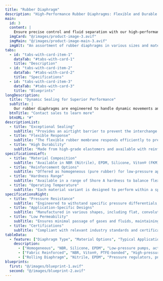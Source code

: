 ```yaml
---
title: "Rubber Diaphragm"
description: "High-Performance Rubber Diaphragms: Flexible and Durable Sealing for Pumps, Valves, and Regulators"
main:
  id: 3
  content: |
    Ensure precise control and fluid separation with our high-performance rubber diaphragms. Designed to act as a flexible barrier between two chambers, these components are essential for preventing leaks, regulating pressure, and controlling fluid flow in pumps, valves, and actuators. Our diaphragms are crafted from high-quality elastomers to ensure exceptional flexibility, durability, and a long service life.
  imgCard: "@/images/product-image-3.avif"
  imgMain: "@/images/product-image-main-3.avif"
  imgAlt: "An assortment of rubber diaphragms in various sizes and materials."
tabs:
  - id: "tabs-with-card-item-1"
    dataTab: "#tabs-with-card-1"
    title: "Description"
  - id: "tabs-with-card-item-2"
    dataTab: "#tabs-with-card-2"
    title: "Specifications"
  - id: "tabs-with-card-item-3"
    dataTab: "#tabs-with-card-3"
    title: "Blueprints"
longDescription:
  title: "Dynamic Sealing for Superior Performance"
  subTitle: |
    Our rubber diaphragms are engineered to handle dynamic movements and pressure changes, offering reliable performance where traditional gaskets are unsuitable. Whether non-reinforced for maximum flexibility or fabric-reinforced for increased strength, our diaphragms deliver consistent performance across a wide range of industrial applications.
  btnTitle: "Contact sales to learn more"
  btnURL: "#"
descriptionList:
  - title: "Exceptional Sealing"
    subTitle: "Provides an airtight barrier to prevent the interchange of fluids or gases between separated chambers."
  - title: "Flexible Response"
    subTitle: "The flexible rubber membrane responds efficiently to pressure changes, allowing for precise control of fluid movement."
  - title: "High Durability"
    subTitle: "Made from high-grade elastomers and available with reinforcement for demanding applications, ensuring extended service life."
specificationsLeft:
  - title: "Material Composition"
    subTitle: "Available in NBR (Nitrile), EPDM, Silicone, Viton® (FKM), and other specialty elastomers to suit specific chemical resistance and temperature needs."
  - title: "Reinforcement Options"
    subTitle: "Offered as homogeneous (pure rubber) for low-pressure applications or reinforced with materials like Nylon for enhanced strength and durability."
  - title: "Hardness Range"
    subTitle: "Available in a range of Shore A hardness to balance flexibility and pressure resistance, depending on the application."
  - title: "Operating Temperature"
    subTitle: "Each material variant is designed to perform within a specific temperature range, with options for extreme cold or high-heat environments."
specificationsRight:
  - title: "Pressure Resistance"
    subTitle: "Engineered to withstand specific pressure differentials, with higher capacity in fabric-reinforced and thicker designs."
  - title: "Application-Specific Designs"
    subTitle: "Manufactured in various shapes, including flat, convoluted, and rolling, to fit different pumps, valves, and actuators."
  - title: "Low Permeability"
    subTitle: "Ensures minimal passage of gases and fluids, maintaining media separation on both sides of the diaphragm."
  - title: "Certifications"
    subTitle: "Compliant with relevant industry standards and certifications, ensuring quality and performance."
tableData:
  - feature: ["Diaphragm Type", "Material Options", "Typical Applications"]
    description:
      - ["Homogeneous", "NBR, Silicone, EPDM", "Low-pressure pumps, actuators"]
      - ["Fabric Reinforced", "NBR, Viton®, PTFE-bonded", "High-pressure pumps, control valves"]
      - ["Rolling Diaphragm", "Nitrile, EPDM", "Pressure regulators, pneumatic cylinders"]
blueprints:
  first: "@/images/blueprint-1.avif"
  second: "@/images/blueprint-2.avif"
---
```

